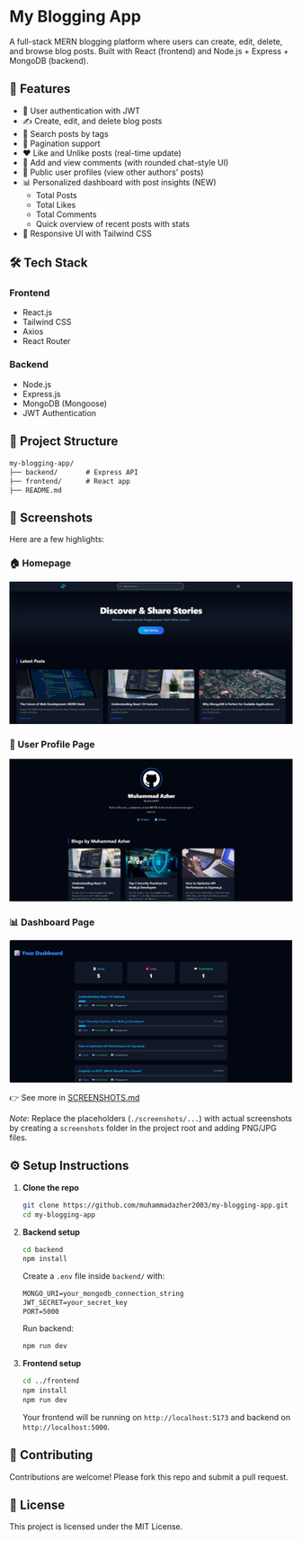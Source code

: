 # My Blogging App

A full-stack MERN blogging platform where users can create, edit, delete, and browse blog posts. Built with React (frontend) and Node.js + Express + MongoDB (backend).

## 🚀 Features

- 🔐 User authentication with JWT
- ✍️ Create, edit, and delete blog posts
- 🔎 Search posts by tags
- 📄 Pagination support
- ❤️ Like and Unlike posts (real-time update)
- 💬 Add and view comments (with rounded chat-style UI)
- 👤 Public user profiles (view other authors' posts)
- 📊 Personalized dashboard with post insights (NEW)
  - Total Posts
  - Total Likes
  - Total Comments
  - Quick overview of recent posts with stats
- 🎨 Responsive UI with Tailwind CSS

## 🛠️ Tech Stack

### Frontend
- React.js
- Tailwind CSS
- Axios
- React Router

### Backend
- Node.js
- Express.js
- MongoDB (Mongoose)
- JWT Authentication

## 📂 Project Structure
```
my-blogging-app/
├── backend/       # Express API
├── frontend/      # React app
├── README.md
```

## 📸 Screenshots

Here are a few highlights:

### 🏠 Homepage
![Homepage](./screenshots/HomePage.png)

### 👤 User Profile Page
![User Profile](./screenshots/profile.png)

### 📊 Dashboard Page
![Dashboard Section](./screenshots/Dasboard.png)

👉 See more in [SCREENSHOTS.md](./SCREENSHOTS.md)


*Note*: Replace the placeholders (`./screenshots/...`) with actual screenshots by creating a `screenshots` folder in the project root and adding PNG/JPG files.

## ⚙️ Setup Instructions

1. **Clone the repo**
   ```bash
   git clone https://github.com/muhammadazher2003/my-blogging-app.git
   cd my-blogging-app
   ```

2. **Backend setup**
   ```bash
   cd backend
   npm install
   ```

   Create a `.env` file inside `backend/` with:
   ```
   MONGO_URI=your_mongodb_connection_string
   JWT_SECRET=your_secret_key
   PORT=5000
   ```

   Run backend:
   ```bash
   npm run dev
   ```

3. **Frontend setup**
   ```bash
   cd ../frontend
   npm install
   npm run dev
   ```

   Your frontend will be running on `http://localhost:5173` and backend on `http://localhost:5000`.

## 🤝 Contributing

Contributions are welcome! Please fork this repo and submit a pull request.

## 📜 License

This project is licensed under the MIT License.
